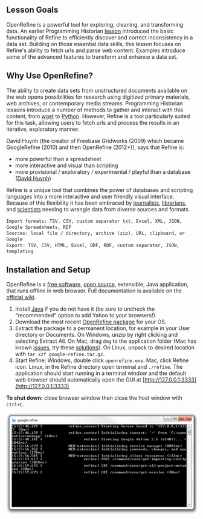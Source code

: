 ## Lesson Goals

OpenRefine is a powerful tool for exploring, cleaning, and transforming data. 
An earlier Programming Historian [lesson](http://programminghistorian.org/lessons/cleaning-data-with-openrefine) introduced the basic functionality of Refine to efficiently discover and correct inconsistency in a data set.
Building on those essential data skills, this lesson focuses on Refine's ability to fetch urls and parse web content.
Examples introduce some of the advanced features to transform and enhance a data set. 

## Why Use OpenRefine?

The ability to create data sets from unstructured documents available on the web opens possibilities for research using digitized primary materials, web archives, or contemporary media streams. 
Programming Historian lessons introduce a number of methods to gather and interact with this content, from [wget](http://programminghistorian.org/lessons/applied-archival-downloading-with-wget) to [Python]().
However, Refine is a tool particularly suited for this task, 
allowing users to fetch urls and process the results in an iterative, exploratory manner.

David Huynh (the creator of Freebase Gridworks (2009) which became GoogleRefine (2010) and then OpenRefine (2012+)), says that Refine is:
- more powerful than a spreadsheet
- more interactive and visual than scripting
- more provisional / exploratory / experimental / playful than a database
([David Huynh](http://web.archive.org/web/20150528125345/http://davidhuynh.net/spaces/nicar2011/tutorial.pdf))

Refine is a unique tool that combines the power of databases and scripting languages into a more interactive and user friendly visual interface. 
Because of this flexibility it has been embraced by [journalists](https://www.propublica.org/nerds/item/using-google-refine-for-data-cleaning), [librarians](http://data-lessons.github.io/library-openrefine/), and [scientists](http://www.datacarpentry.org/OpenRefine-ecology-lesson/) needing to wrangle data from diverse sources and formats.  

    Import formats: TSV, CSV, custom separator txt, Excel, XML, JSON, Google Spreadsheets, RDF
    Sources: local file / directory, archive (zip), URL, clipboard, or Google
    Export: TSV, CSV, HTML, Excel, ODF, RDF, custom separator, JSON, templating

## Installation and Setup

OpenRefine is a [free software](https://www.gnu.org/philosophy/free-sw.en.html), [open source](https://github.com/OpenRefine/OpenRefine), extensible, Java application, that runs offline in web browser. Full documentation is available on the [official wiki](https://github.com/OpenRefine/OpenRefine/wiki/).

1. Install [Java](http://java.com/en/) if you do not have it (be sure to uncheck the "recommended" option to add Yahoo to your browsers!)
2. Download the most recent [OpenRefine package](http://openrefine.org/download.html) for your OS.
3. Extract the package to a permanent location, for example in your User directory or Documents. On Windows, unzip by right clicking and selecting Extract All. On Mac, drag `dmg` to the application folder (Mac has known [issues](https://github.com/OpenRefine/OpenRefine/wiki/Installation-Instructions#mac-osx), try these [solutions](https://gist.github.com/evanwill/138ff4a31a4bfd61c5626e43bee22772)). On Linux, unpack to desired location with `tar xzf google-refine.tar.gz`. 
4. Start Refine: Windows, double click `openrefine.exe`. Mac, click Refine icon. Linux, in the Refine directory open terminal and `./refine`. The application should start running in a terminal window and the default web browser should automatically open the GUI at [http://127.0.0.1:3333](http://127.0.0.1:3333)

**To shut down:** close browser window then close the host window with `Ctrl+C`.

![terminal](images/terminal.png)

